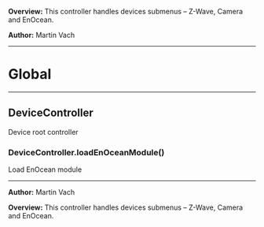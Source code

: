 **Overview:** This controller handles devices submenus – Z-Wave, Camera and EnOcean.



**Author:** Martin Vach




* * *

# Global





* * *

## DeviceController
Device root controller

### DeviceController.loadEnOceanModule() 

Load EnOcean module




* * *



**Author:** Martin Vach



**Overview:** This controller handles devices submenus – Z-Wave, Camera and EnOcean.


